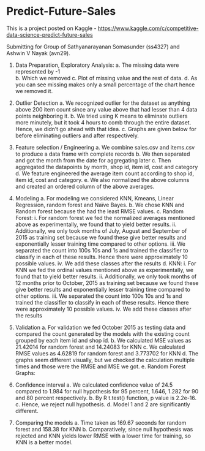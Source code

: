 # Predict-Future-Sales

This is a project posted on Kaggle - https://www.kaggle.com/c/competitive-data-science-predict-future-sales

Submitting for Group of Sathyanarayanan Somasunder (ss4327) and Ashwin V Nayak (avn29). 
1.	 Data Preparation, Exploratory Analysis:
a.	The missing data were represented by -1  
b.	Which we removed
c.	Plot of missing value and the rest of data.
d.	As you can see missing makes only a small percentage of the chart hence we removed it.
  
2.	Outlier Detection
a.	We recognized outlier for the dataset as anything above 200 item count since any value above that had lesser than 4 data points neighboring it. 
b.	We tried using K means to eliminate outliers more minutely, but it took 4 hours to comb through the entire dataset. Hence, we didn’t go ahead with that idea.
c.	Graphs are given below for before eliminating outliers and after respectively.

3.	Feature selection / Engineering
a.	We combine sales.csv and items.csv to produce a data frame with complete records
b.	We then separated and got the month from the date for aggregating later
c.	Then aggregated the datapoints by month, shop id, item id, cost and category
d.	We feature engineered the average item count according to shop id, item id, cost and category.
e.	We also normalized the above columns and created an ordered column of the above averages.
4.	Modeling
a.	For modeling we considered KNN, Kmeans, Linear Regression, random forest and Naïve Bayes.
b.	We chose KNN and Random forest because the had the least RMSE values.
c.	Random Forest:
i.	For random forest we fed the normalized averages mentioned above as experimentally, we found that to yield better results.
ii.	Additionally, we only took months of July, August and September of 2015 as training set because we found these give better results and exponentially lesser training time compared to other options.
iii.	We separated the count into 100s 10s and 1s and trained the classifier to classify in each of these results. Hence there were approximately 10 possible values.
iv.	We add these classes after the results
d.	KNN:
i.	For KNN we fed the ordinal values mentioned above as experimentally, we found that to yield better results.
ii.	Additionally, we only took months of 12 months prior to October, 2015 as training set because we found these give better results and exponentially lesser training time compared to other options.
iii.	We separated the count into 100s 10s and 1s and trained the classifier to classify in each of these results. Hence there were approximately 10 possible values.
iv.	We add these classes after the results
5.	Validation
a.	For validation we fed October 2015 as testing data and compared the count generated by the models with the existing count grouped by each item id and shop id.
b.	We calculated MSE values as 21.42014 for random forest and 14.24083 for KNN
c.	We calculated RMSE values as 4.62819 for random forest and 3.773702 for KNN
d.	The graphs seem different visually, but we checked the calculation multiple times and those were the RMSE and MSE we got.
e.	Random Forest Graphs:
  

6.	Confidence interval
a.	We calculated confidence value of 24.5 compared to 1.984 for null hypothesis for 95 percent, 1.646, 1.282 for 90 and 80 percent respectively.
b.	By R t.test() function, p value is 2.2e-16.
c.	Hence, we reject null hypothesis.
d.	Model 1 and 2 are significantly different. 
7.	Comparing the models
a.	Time taken as 169.67 seconds for random forest and 158.38 for KNN
b.	Comparatively, since null hypothesis was rejected and KNN yields lower RMSE with a lower time for training, so KNN is a better model.










	
